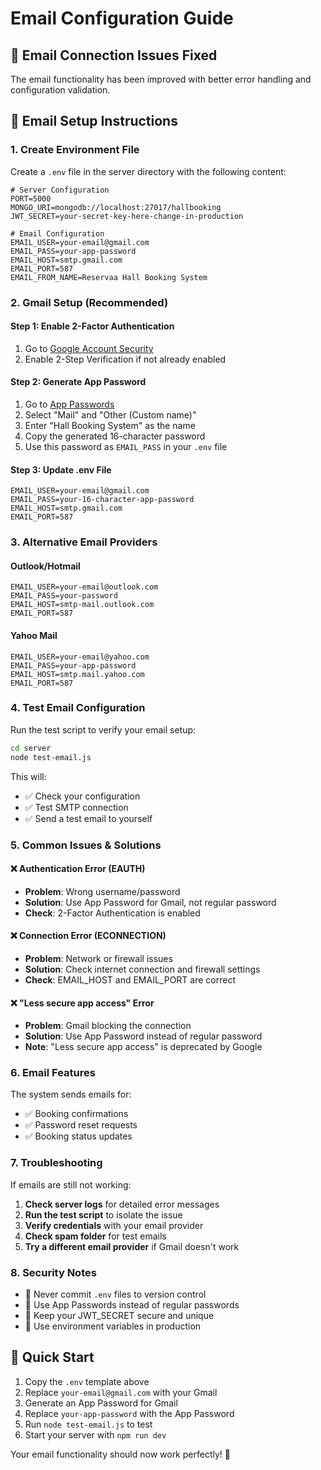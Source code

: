 # Email Configuration Guide

## 🚨 Email Connection Issues Fixed

The email functionality has been improved with better error handling and configuration validation.

## 📧 Email Setup Instructions

### 1. Create Environment File

Create a `.env` file in the server directory with the following content:

```env
# Server Configuration
PORT=5000
MONGO_URI=mongodb://localhost:27017/hallbooking
JWT_SECRET=your-secret-key-here-change-in-production

# Email Configuration
EMAIL_USER=your-email@gmail.com
EMAIL_PASS=your-app-password
EMAIL_HOST=smtp.gmail.com
EMAIL_PORT=587
EMAIL_FROM_NAME=Reservaa Hall Booking System
```

### 2. Gmail Setup (Recommended)

#### Step 1: Enable 2-Factor Authentication
1. Go to [Google Account Security](https://myaccount.google.com/security)
2. Enable 2-Step Verification if not already enabled

#### Step 2: Generate App Password
1. Go to [App Passwords](https://myaccount.google.com/apppasswords)
2. Select "Mail" and "Other (Custom name)"
3. Enter "Hall Booking System" as the name
4. Copy the generated 16-character password
5. Use this password as `EMAIL_PASS` in your `.env` file

#### Step 3: Update .env File
```env
EMAIL_USER=your-email@gmail.com
EMAIL_PASS=your-16-character-app-password
EMAIL_HOST=smtp.gmail.com
EMAIL_PORT=587
```

### 3. Alternative Email Providers

#### Outlook/Hotmail
```env
EMAIL_USER=your-email@outlook.com
EMAIL_PASS=your-password
EMAIL_HOST=smtp-mail.outlook.com
EMAIL_PORT=587
```

#### Yahoo Mail
```env
EMAIL_USER=your-email@yahoo.com
EMAIL_PASS=your-app-password
EMAIL_HOST=smtp.mail.yahoo.com
EMAIL_PORT=587
```

### 4. Test Email Configuration

Run the test script to verify your email setup:

```bash
cd server
node test-email.js
```

This will:
- ✅ Check your configuration
- ✅ Test SMTP connection
- ✅ Send a test email to yourself

### 5. Common Issues & Solutions

#### ❌ Authentication Error (EAUTH)
- **Problem**: Wrong username/password
- **Solution**: Use App Password for Gmail, not regular password
- **Check**: 2-Factor Authentication is enabled

#### ❌ Connection Error (ECONNECTION)
- **Problem**: Network or firewall issues
- **Solution**: Check internet connection and firewall settings
- **Check**: EMAIL_HOST and EMAIL_PORT are correct

#### ❌ "Less secure app access" Error
- **Problem**: Gmail blocking the connection
- **Solution**: Use App Password instead of regular password
- **Note**: "Less secure app access" is deprecated by Google

### 6. Email Features

The system sends emails for:
- ✅ Booking confirmations
- ✅ Password reset requests
- ✅ Booking status updates

### 7. Troubleshooting

If emails are still not working:

1. **Check server logs** for detailed error messages
2. **Run the test script** to isolate the issue
3. **Verify credentials** with your email provider
4. **Check spam folder** for test emails
5. **Try a different email provider** if Gmail doesn't work

### 8. Security Notes

- 🔐 Never commit `.env` files to version control
- 🔐 Use App Passwords instead of regular passwords
- 🔐 Keep your JWT_SECRET secure and unique
- 🔐 Use environment variables in production

## 🎯 Quick Start

1. Copy the `.env` template above
2. Replace `your-email@gmail.com` with your Gmail
3. Generate an App Password for Gmail
4. Replace `your-app-password` with the App Password
5. Run `node test-email.js` to test
6. Start your server with `npm run dev`

Your email functionality should now work perfectly! 🎉
